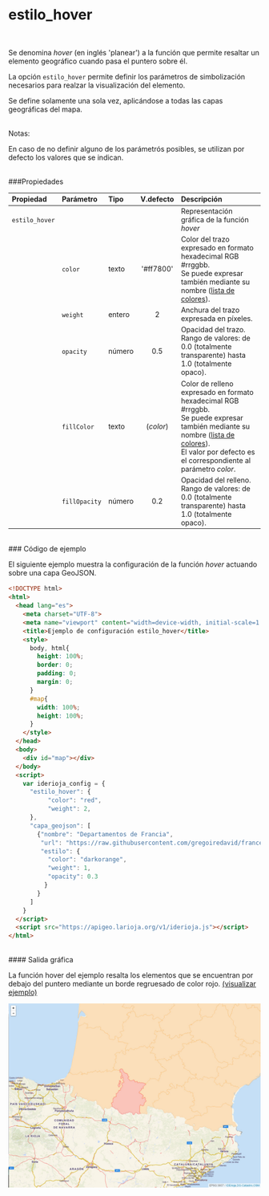 # estilo_hover
</br>

Se denomina *hover* (en inglés 'planear') a la función que permite resaltar un elemento geográfico cuando pasa el puntero sobre él.

La opción `estilo_hover` permite definir los parámetros de simbolización necesarios para realzar la visualización del elemento.

Se define solamente una sola vez, aplicándose a todas las capas geográficas del mapa.

</br>Notas:

En caso de no definir alguno de los parámetrós posibles, se utilizan por defecto los valores que se indican.

</br>
###Propiedades
</br>

Propiedad|Parámetro|Tipo|V.defecto|Descripción
:---|:---|:---|:---:|:---
`estilo_hover`| | | |Representación gráfica de la función *hover*
||`color`|texto|'#ff7800'|Color del trazo expresado en formato hexadecimal RGB #rrggbb.</br>Se puede expresar también mediante su nombre ([lista de colores](https://www.w3.org/TR/SVG/types.html#ColorKeywords)).
||`weight`|entero|2|Anchura del trazo expresada en píxeles.
||`opacity`|número|0.5|Opacidad del trazo.</br>Rango de valores: de 0.0 (totalmente transparente) hasta 1.0 (totalmente opaco).
||`fillColor`|texto|(*color*)|Color de relleno expresado en formato hexadecimal RGB #rrggbb.</br>Se puede expresar también mediante su nombre ([lista de colores](https://www.w3.org/TR/SVG/types.html#ColorKeywords)).</br>El valor por defecto es el correspondiente al parámetro *color*.
||`fillOpacity` |número|0.2|Opacidad del relleno.</br>Rango de valores: de 0.0 (totalmente transparente) hasta 1.0 (totalmente opaco).

</br>
### Código de ejemplo
</br>

El siguiente ejemplo muestra la configuración de la función *hover* actuando sobre una capa GeoJSON.

```html
<!DOCTYPE html>
<html>
  <head lang="es">
    <meta charset="UTF-8">
    <meta name="viewport" content="width=device-width, initial-scale=1.0, maximum-scale=1.0, user-scalable=no" />
    <title>Ejemplo de configuración estilo_hover</title>
    <style>
      body, html{
        height: 100%;
        border: 0;
        padding: 0;
        margin: 0;
      }
      #map{
        width: 100%;
        height: 100%;
      }
    </style>
  </head>
  <body>
    <div id="map"></div>
  </body>
  <script>
    var iderioja_config = {
      "estilo_hover": {
           "color": "red",
           "weight": 2,
      },
      "capa_geojson": [
        {"nombre": "Departamentos de Francia",
         "url": "https://raw.githubusercontent.com/gregoiredavid/france-geojson/master/departements.geojson",
         "estilo": {
           "color": "darkorange",
           "weight": 1,
           "opacity": 0.3
          }
        }
      ]
    }
  </script>
  <script src="https://apigeo.larioja.org/v1/iderioja.js"></script>
</html>
```

</br>
#### Salida gráfica
</br>

La función hover del ejemplo resalta los elementos que se encuentran por debajo del puntero mediante un borde regruesado de color rojo. [(visualizar ejemplo)](https://iderioja.github.io/doc_api_iderioja/ejemplo_opcion_estilo_hover)

![Ejemplo opción estilo_hover](/img/opciones_estilo_hover_salida_grafica.jpg "Ejemplo opción estilo_hover")
